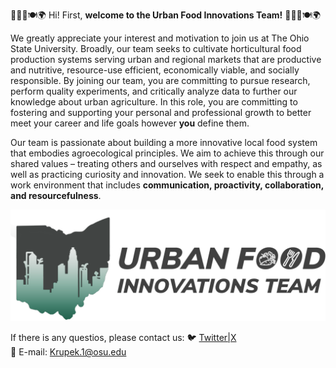 🌱🍎💡🍽️🌍 Hi! First, **welcome to the Urban Food Innovations Team!** 🌱🍎💡🍽️🌍

We greatly appreciate your interest and motivation to join us at The Ohio State University. Broadly, our team seeks to cultivate horticultural food production systems serving urban and regional markets that are productive and nutritive, resource-use efficient, economically viable, and socially responsible. By joining our team, you are committing to pursue research, perform quality experiments, and critically analyze data to further our knowledge about urban agriculture. In this role, you are committing to fostering and supporting your personal and professional growth to better meet your career and life goals however **you** define them.

Our team is passionate about building a more innovative local food system that embodies agroecological principles. We aim to achieve this through our shared values – 
treating others and ourselves with respect and empathy, as well as practicing curiosity and innovation. We seek to enable this through a work environment that includes 
**communication, proactivity, collaboration, and resourcefulness**.

![Descrição da imagem](ufit_logo.png.png)

If there is any questios, please contact us:
🐦 [Twitter|X](https://x.com/fernandakrupek)  
📧 E-mail: [Krupek.1@osu.edu](mailto:Krupek.1@osu.edu)  
